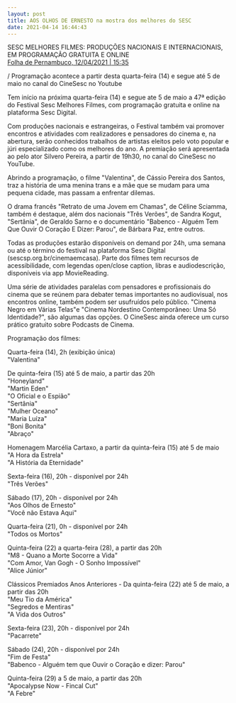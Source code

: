 ```yaml
---
layout: post
title: AOS OLHOS DE ERNESTO na mostra dos melhores do SESC
date: 2021-04-14 16:44:43
---
```

SESC MELHORES FILMES: PRODUÇÕES NACIONAIS E INTERNACIONAIS, EM PROGRAMAÇÃO GRATUITA E ONLINE\
[Folha de Pernambuco, 12/04/2021 | 15:35](https://www.folhape.com.br/cultura/47o-festival-sesc-melhores-filmesproducoes-nacionais-e/179759/)

[](https://www.folhape.com.br/cultura/47o-festival-sesc-melhores-filmesproducoes-nacionais-e/179759/)/ Programação acontece a partir desta quarta-feira (14) e segue até 5 de maio no canal do CineSesc no Youtube

Tem início na próxima quarta-feira (14) e segue ate 5 de maio a 47ª edição do Festival Sesc Melhores Filmes, com programação gratuita e online na plataforma Sesc Digital.

Com produções nacionais e estrangeiras, o Festival também vai promover encontros e atividades com realizadores e pensadores do cinema e, na abertura, serão conhecidos trabalhos de artistas eleitos pelo voto popular e júri especializado como os melhores do ano. A premiação será apresentada ao pelo ator Silvero Pereira, a partir de 19h30, no canal do CineSesc no YouTube.

Abrindo a programação, o filme "Valentina", de Cássio Pereira dos Santos, traz a história de uma menina trans e a mãe que se mudam para uma pequena cidade, mas passam a enfrentar dilemas.

O drama francês "Retrato de uma Jovem em Chamas", de Céline Sciamma, também é destaque, além dos nacionais "Três Verões", de Sandra Kogut, "Sertânia", de Geraldo Sarno e o documentário "Babenco - Alguém Tem Que Ouvir O Coração E Dizer: Parou", de Bárbara Paz, entre outros.

Todas as produções estarão disponíveis on demand por 24h, uma semana ou até o término do festival na plataforma Sesc Digital (sescsp.org.br/cinemaemcasa). Parte dos filmes tem recursos de acessibilidade, com legendas open/close caption, libras e audiodescrição, disponíveis via app MovieReading.

Uma série de atividades paralelas com pensadores e profissionais do cinema que se reúnem para debater temas importantes no audiovisual, nos encontros online, também podem ser usufruídos pelo público. "Cinema Negro em Várias Telas"e "Cinema Nordestino Contemporâneo: Uma Só Identidade?", são algumas das opções. O CineSesc ainda oferece um curso prático gratuito sobre Podcasts de Cinema.

Programação dos filmes:

Quarta-feira (14), 2h (exibição única)\
"Valentina"

De quinta-feira (15) até 5 de maio, a partir das 20h\
"Honeyland"\
"Martin Eden"\
"O Oficial e o Espião"\
"Sertânia"\
"Mulher Oceano"\
"Maria Luíza"\
"Boni Bonita"\
"Abraço"

Homenagem Marcélia Cartaxo, a partir da quinta-feira (15) até 5 de maio\
"A Hora da Estrela"\
"A História da Eternidade"

Sexta-feira (16), 20h - disponível por 24h\
"Três Verões"

Sábado (17), 20h - disponível por 24h\
"Aos Olhos de Ernesto"\
"Você não Estava Aqui"

Quarta-feira (21), 0h - disponível por 24h\
"Todos os Mortos"

Quinta-feira (22) a quarta-feira (28), a partir das 20h\
"M8 - Quano a Morte Socorre a Vida"\
"Com Amor, Van Gogh - O Sonho Impossível"\
"Alice Júnior"

Clássicos Premiados Anos Anteriores - Da quinta-feira (22) até 5 de maio, a partir das 20h\
"Meu Tio da América"\
"Segredos e Mentiras"\
"A Vida dos Outros"

Sexta-feira (23), 20h - disponível por 24h\
"Pacarrete"

Sábado (24), 20h - disponível por 24h\
"Fim de Festa"\
"Babenco - Alguém tem que Ouvir o Coração e dizer: Parou"

Quinta-feira (29) a 5 de maio, a partir das 20h\
"Apocalypse Now - Fincal Cut"\
"A Febre"